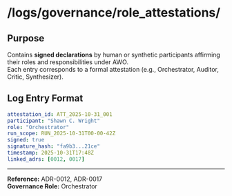 # /logs/governance/role_attestations/

## Purpose
Contains **signed declarations** by human or synthetic participants affirming their roles and responsibilities under AWO.  
Each entry corresponds to a formal attestation (e.g., Orchestrator, Auditor, Critic, Synthesizer).

## Log Entry Format
```yaml
attestation_id: ATT_2025-10-31_001
participant: "Shawn C. Wright"
role: "Orchestrator"
run_scope: RUN_2025-10-31T00-00-42Z
signed: true
signature_hash: "fa9b3...21ce"
timestamp: 2025-10-31T17:48Z
linked_adrs: [0012, 0017]
```
---

**Reference:** ADR-0012, ADR-0017  
**Governance Role:** Orchestrator  
